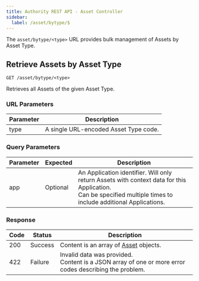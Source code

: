 ```yaml
---
title: Authority REST API - Asset Controller
sidebar:
  label: /asset/bytype/$
---
```


The `asset/bytype/<type>` URL provides bulk management of Assets by Asset Type.

## Retrieve Assets by Asset Type

`GET /asset/bytype/<type>`

Retrieves all Assets of the given Asset Type.

### URL Parameters

| Parameter | Description |
|-----------|-------------|
| type      | A single URL-encoded Asset Type code. |

### Query Parameters

| Parameter | Expected | Description |
|-----------|----------|-------------|
| app       | Optional | An Application identifier. Will only return Assets with context data for this Application.<br>Can be specified multiple times to include additional Applications. |

### Response

| Code | Status  | Description |
|------|---------|-------------|
| 200  | Success | Content is an array of [Asset](../../../proto/authority/#asset) objects. |
| 422  | Failure | Invalid data was provided.<br>Content is a JSON array of one or more error codes describing the problem. |
